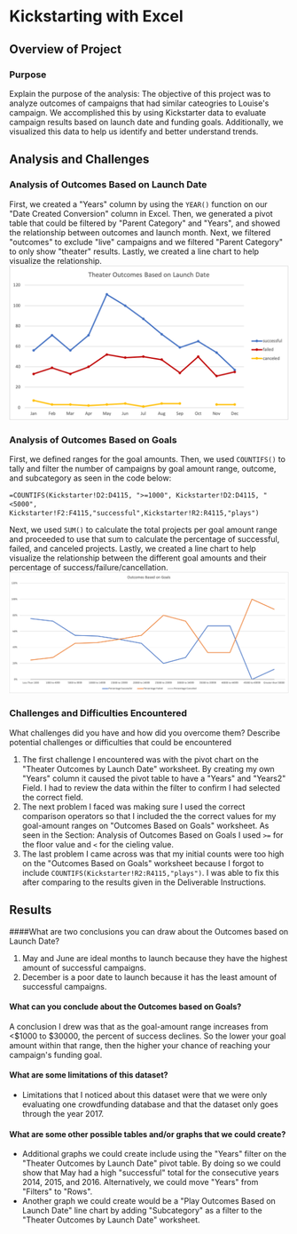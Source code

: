# Kickstarting with Excel

## Overview of Project

### Purpose

Explain the purpose of the analysis:
The objective of this project was to analyze outcomes of campaigns that had similar cateogries to Louise's campaign. We accomplished this by using Kickstarter data to evaluate campaign results based on launch date and funding goals. Additionally, we visualized this data to help us identify and better understand trends.

## Analysis and Challenges

### Analysis of Outcomes Based on Launch Date

First, we created a "Years" column by using the `YEAR()` function on our "Date Created Conversion" column in Excel. 
Then, we generated a pivot table that could be filtered by "Parent Category" and "Years", and showed the relationship between outcomes and launch month. 
Next, we filtered "outcomes" to exclude "live" campaigns and we filtered "Parent Category" to only show "theater" results. 
Lastly, we created a line chart to help visualize the relationship. ![Theater Outcomes vs Launch Date Line Chart](resources/Theater_Outcomes_vs_Launch.png)

### Analysis of Outcomes Based on Goals

First, we defined ranges for the goal amounts.
Then, we used `COUNTIFS()` to tally and filter the number of campaigns by goal amount range, outcome, and subcategory as seen in the code below:
```
=COUNTIFS(Kickstarter!D2:D4115, ">=1000", Kickstarter!D2:D4115, "<5000", Kickstarter!F2:F4115,"successful",Kickstarter!R2:R4115,"plays")
```
Next, we used `SUM()` to calculate the total projects per goal amount range and proceeded to use that sum to calculate the percentage of successful, failed, and canceled projects.
Lastly, we created a line chart to help visualize the relationship between the different goal amounts and their percentage of success/failure/cancellation.
![Play Outcomes Percent vs Goals Line Chart](resources/Outcomes_vs_Goals.png)

### Challenges and Difficulties Encountered

What challenges did you have and how did you overcome them? Describe potential challenges or difficulties that could be encountered

1. The first challenge I encountered was with the pivot chart on the "Theater Outcomes by Launch Date" worksheet. By creating my own "Years" column it caused the pivot table to have a "Years" and "Years2" Field. I had to review the data within the filter to confirm I had selected the correct field.
2. The next problem I faced was making sure I used the correct comparison operators so that I included the the correct values for my goal-amount ranges on "Outcomes Based on Goals" worksheet. As seen in the Section: Analysis of Outcomes Based on Goals I used `>=` for the floor value and `<` for the cieling value.
3. The last problem I came across was that my initial counts were too high on the "Outcomes Based on Goals" worksheet because I forgot to include `COUNTIFS(Kickstarter!R2:R4115,"plays")`. I was able to fix this after comparing to the results given in the Deliverable Instructions.

## Results

####What are two conclusions you can draw about the Outcomes based on Launch Date?
  1. May and June are ideal months to launch because they have the highest amount of successful campaigns.
  2. December is a poor date to launch because it has the least amount of successful campaigns.

#### What can you conclude about the Outcomes based on Goals?
  A conclusion I drew was that as the goal-amount range increases from <$1000 to $30000, the percent of success declines. So the lower your goal amount within that range, then the higher your chance of reaching your campaign's funding goal.

#### What are some limitations of this dataset?
  - Limitations that I noticed about this dataset were that we were only evaluating one crowdfunding database and that the dataset only goes through the year 2017.

#### What are some other possible tables and/or graphs that we could create?
  - Additional graphs we could create include using the "Years" filter on the "Theater Outcomes by Launch Date" pivot table. By doing so we could show that May had a high "successful" total for the consecutive years 2014, 2015, and 2016. Alternatively, we could move "Years" from "Filters" to "Rows". 
  - Another graph we could create would be a "Play Outcomes Based on Launch Date" line chart by adding "Subcategory" as a filter to the "Theater Outcomes by Launch Date" worksheet.